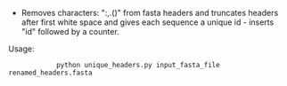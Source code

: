 
- Removes characters:  ":,.()"  from fasta headers and truncates headers after first white space and gives each sequence a unique id - inserts "id" followed by a counter. 

Usage:  

                python unique_headers.py input_fasta_file  renamed_headers.fasta
